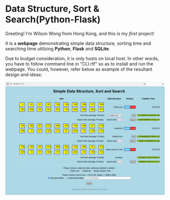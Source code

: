# Data Structure, Sort & Search(Python-Flask)

Greeting! I'm Wilson Wong from Hong Kong, and this is my *first* project! 

It is a **webpage** demonstrating simple data structure, sorting time and searching time utilizing **Python**, **Flask** and **SQLite**.

Due to budget consideration, it is only hosts on local host. In other words, you have to follow command line in "CLI.rtf" so as to install and run the webpage. You could, however, refer below as example of the resultant design and ideas:

![alt text](https://github.com/wpl245hk/Data-Structure-Sort-Search-Python-Flask-/blob/master/Webpage_example.PNG?raw=true)
